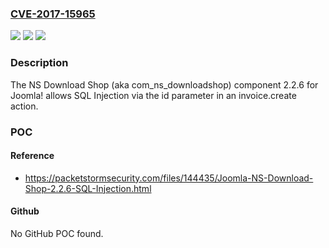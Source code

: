 ### [CVE-2017-15965](https://cve.mitre.org/cgi-bin/cvename.cgi?name=CVE-2017-15965)
![](https://img.shields.io/static/v1?label=Product&message=n%2Fa&color=blue)
![](https://img.shields.io/static/v1?label=Version&message=n%2Fa&color=blue)
![](https://img.shields.io/static/v1?label=Vulnerability&message=n%2Fa&color=brighgreen)

### Description

The NS Download Shop (aka com_ns_downloadshop) component 2.2.6 for Joomla! allows SQL Injection via the id parameter in an invoice.create action.

### POC

#### Reference
- https://packetstormsecurity.com/files/144435/Joomla-NS-Download-Shop-2.2.6-SQL-Injection.html

#### Github
No GitHub POC found.

